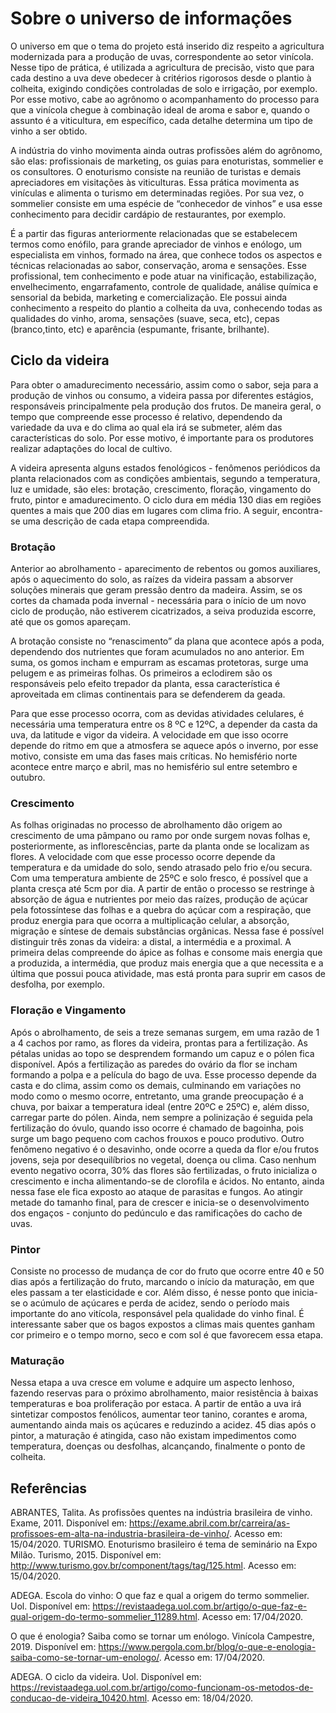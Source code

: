 # Sobre o universo de informações

O universo em que o tema do projeto está inserido diz respeito a agricultura modernizada para a produção de uvas, correspondente ao setor vinícola. Nesse tipo de prática, é utilizada a agricultura de precisão, visto que para cada destino a uva deve obedecer à critérios rigorosos desde o plantio à colheita, exigindo condições controladas de solo e irrigação, por exemplo. Por esse motivo, cabe ao agrônomo o acompanhamento do processo para que a vinícola chegue à combinação ideal de aroma e sabor e, quando o assunto é a viticultura, em específico, cada detalhe determina um tipo de vinho a ser obtido.

A indústria do vinho movimenta ainda outras profissões além do agrônomo, são elas: profissionais de marketing, os guias para enoturistas, sommelier e os consultores. O enoturismo consiste na reunião de turistas e demais apreciadores em visitações às viticulturas. Essa prática movimenta as vinículas e alimenta o turismo em determinadas regiões. Por sua vez, o sommelier consiste em uma espécie de “conhecedor de vinhos” e usa esse conhecimento para decidir cardápio de restaurantes, por exemplo.

É a partir das figuras anteriormente relacionadas que se estabelecem termos como enófilo, para grande apreciador de vinhos e enólogo, um especialista em vinhos, formado na área, que conhece todos os aspectos e técnicas relacionadas ao sabor, conservação, aroma  e sensações. Esse profissional, tem conhecimento e pode atuar na vinificação, estabilização, envelhecimento, engarrafamento, controle de qualidade, análise química e sensorial da bebida, marketing e comercialização. Ele possui ainda conhecimento a respeito do plantio a colheita da uva, conhecendo todas as qualidades do vinho, aroma, sensações (suave, seca, etc), cepas (branco,tinto, etc) e aparência (espumante, frisante, brilhante).

## Ciclo da videira

Para obter o amadurecimento necessário, assim como o sabor, seja para a produção de vinhos ou consumo, a videira passa por diferentes estágios, responsáveis principalmente pela produção dos frutos. De maneira geral, o tempo que compreende esse processo é relativo, dependendo da variedade da uva e do clima ao qual ela irá se submeter, além das características do solo. Por esse motivo, é importante para os produtores realizar adaptações do local de cultivo.

A videira apresenta alguns estados fenológicos - fenômenos periódicos da planta relacionados com as condições ambientais, segundo a temperatura, luz e umidade, são eles: brotação, crescimento, floração, vingamento do fruto, pintor e amadurecimento. O ciclo dura em média 130 dias em regiões quentes a mais que 200 dias em lugares com clima frio. A seguir, encontra-se uma descrição de cada etapa compreendida.

### Brotação

Anterior ao abrolhamento - aparecimento de rebentos ou gomos auxiliares, após o aquecimento do solo, as raízes da videira passam a absorver soluções minerais que geram pressão dentro da madeira. Assim, se os cortes da chamada poda invernal - necessária para o início de um novo ciclo de produção, não estiverem cicatrizados, a seiva produzida escorre, até que os gomos apareçam.

A brotação consiste no “renascimento” da plana que acontece após a poda, dependendo dos nutrientes que foram acumulados no ano anterior. Em suma, os gomos incham e empurram as escamas protetoras, surge uma pelugem e as primeiras folhas. Os primeiros a eclodirem são os responsáveis pelo efeito trepador da planta, essa característica é aproveitada em climas continentais para se defenderem da geada.

Para que esse processo ocorra, com as devidas atividades celulares, é necessária uma temperatura entre os 8 ºC e 12ºC, a depender da casta da uva, da latitude e vigor da videira. A velocidade em que isso ocorre depende do ritmo em que a atmosfera se aquece após o inverno, por esse motivo, consiste em uma das fases mais críticas. No hemisfério norte acontece entre março e abril, mas no hemisfério sul entre setembro e outubro.
### Crescimento
As folhas originadas no processo de abrolhamento dão origem ao crescimento de uma pâmpano ou ramo por onde surgem novas folhas e, posteriormente, as inflorescências, parte da planta onde se localizam as flores. A velocidade com que esse processo ocorre depende da temperatura e da umidade do solo, sendo atrasado pelo frio e/ou secura. Com uma temperatura ambiente de 25ºC e solo fresco, é possível que a planta cresça até 5cm por dia.
A partir de então o processo se restringe à absorção de água e nutrientes por meio das raízes, produção de açúcar pela fotossíntese das folhas e a quebra do açúcar com a respiração, que produz energia para que ocorra a multiplicação celular, a absorção, migração e síntese de demais substâncias orgânicas. Nessa fase é possível distinguir três zonas da videira: a distal, a intermédia e a proximal. A primeira delas compreende do ápice as folhas e consome mais energia que a produzida, a intermédia, que produz mais energia que a que necessita e a última que possui pouca atividade, mas está pronta para suprir em casos de desfolha, por exemplo.
### Floração e Vingamento
Após o abrolhamento, de seis a treze semanas surgem, em uma razão de 1 a 4 cachos por ramo, as flores da videira, prontas para a fertilização. As pétalas unidas ao topo se desprendem formando um capuz e o pólen fica disponível. Após a fertilização as paredes do ovário da flor se incham formando a polpa e a película do bago de uva.
Esse processo depende da casta e do clima, assim como os demais, culminando em variações no modo como o mesmo ocorre, entretanto, uma grande preocupação é a chuva, por baixar a temperatura ideal (entre 20ºC e 25ºC) e, além disso, carregar parte do pólen.  Ainda, nem sempre a polinização é seguida pela fertilização do óvulo, quando isso ocorre é chamado de bagoinha, pois surge um bago pequeno com cachos frouxos e pouco produtivo. Outro fenômeno negativo é o desavinho, onde ocorre a queda da flor e/ou frutos jovens, seja por desequilíbrios no vegetal, doença ou clima.
Caso nenhum evento negativo ocorra, 30% das flores são fertilizadas, o fruto inicializa o crescimento e incha alimentando-se de clorofila e ácidos. No entanto, ainda nessa fase ele fica exposto ao ataque de parasitas e fungos. Ao atingir metade do tamanho final, para de crescer e inicia-se o desenvolvimento dos engaços - conjunto do pedúnculo e das ramificações do cacho de uvas.
### Pintor
Consiste no processo de mudança de cor do fruto que ocorre entre 40 e 50 dias após a fertilização do fruto, marcando o início da maturação, em que eles passam a ter elasticidade e cor. Além disso, é nesse ponto que inicia-se o acúmulo de açúcares e perda de acidez, sendo o período mais importante do ano vitícola, responsável pela qualidade do vinho final. É interessante saber que os bagos expostos a climas mais quentes ganham cor primeiro e o tempo morno, seco e com sol é que favorecem essa etapa.
### Maturação
Nessa etapa a uva cresce em volume e adquire um aspecto lenhoso, fazendo reservas para o próximo abrolhamento, maior resistência à baixas temperaturas e boa proliferação por estaca. A partir de então a uva irá sintetizar compostos fenólicos, aumentar teor tanino, corantes e aroma, aumentando ainda mais os açúcares e reduzindo a acidez. 45 dias após o pintor, a maturação é atingida, caso não existam impedimentos como temperatura,  doenças ou desfolhas, alcançando, finalmente o ponto de colheita.

## Referências
ABRANTES, Talita. As profissões quentes na indústria brasileira de vinho. Exame, 2011. Disponível em:  https://exame.abril.com.br/carreira/as-profissoes-em-alta-na-industria-brasileira-de-vinho/. Acesso em: 15/04/2020.
TURISMO. Enoturismo brasileiro é tema de seminário na Expo Milão. Turismo, 2015. Disponível em: http://www.turismo.gov.br/component/tags/tag/125.html. Acesso em: 15/04/2020.

ADEGA. Escola do vinho: O que faz e qual a origem do termo sommelier. Uol. Disponível em: https://revistaadega.uol.com.br/artigo/o-que-faz-e-qual-origem-do-termo-sommelier_11289.html. Acesso em: 17/04/2020.

O que é enologia? Saiba como se tornar um enólogo. Vinícola Campestre, 2019. Disponível em: https://www.pergola.com.br/blog/o-que-e-enologia-saiba-como-se-tornar-um-enologo/. Acesso em: 17/04/2020.

ADEGA. O ciclo da videira. Uol. Disponível em: https://revistaadega.uol.com.br/artigo/como-funcionam-os-metodos-de-conducao-de-videira_10420.html. Acesso em: 18/04/2020.
